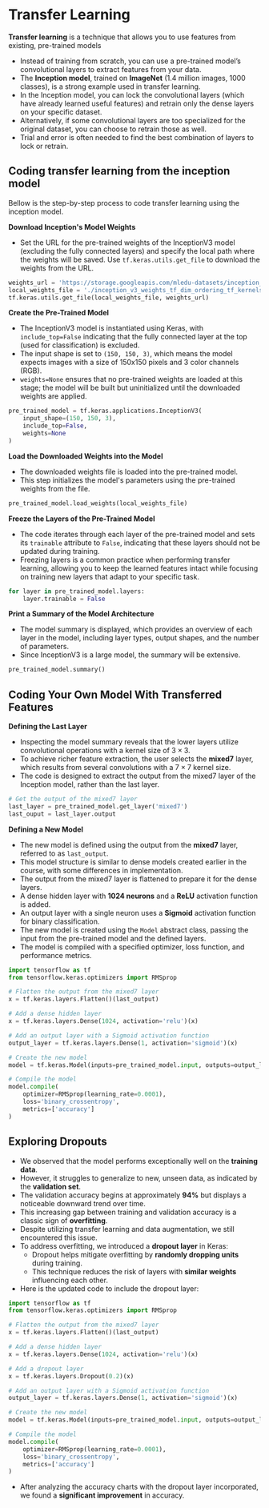 # Transfer Learning

**Transfer learning** is a technique that allows you to use features from existing, pre-trained models
- Instead of training from scratch, you can use a pre-trained model’s convolutional layers to extract features from your data.
- The **Inception model**, trained on **ImageNet** (1.4 million images, 1000 classes), is a strong example used in transfer learning.
- In the Inception model, you can lock the convolutional layers (which have already learned useful features) and retrain only the dense layers on your specific dataset.
- Alternatively, if some convolutional layers are too specialized for the original dataset, you can choose to retrain those as well.
- Trial and error is often needed to find the best combination of layers to lock or retrain.

## Coding transfer learning from the inception model

Bellow is the step-by-step process to code transfer learning using the inception model.

**Download Inception's Model Weights**

- Set the URL for the pre-trained weights of the InceptionV3 model (excluding the fully connected layers) and specify the local path where the weights will be saved. Use `tf.keras.utils.get_file` to download the weights from the URL.

```python
weights_url = 'https://storage.googleapis.com/mledu-datasets/inception_v3_weights_tf_dim_ordering_tf_kernels_notop.h5'
local_weights_file = './inception_v3_weights_tf_dim_ordering_tf_kernels_notop.h5'
tf.keras.utils.get_file(local_weights_file, weights_url)
```

**Create the Pre-Trained Model**

- The InceptionV3 model is instantiated using Keras, with `include_top=False` indicating that the fully connected layer at the top (used for classification) is excluded.
- The input shape is set to `(150, 150, 3)`, which means the model expects images with a size of 150x150 pixels and 3 color channels (RGB).
- `weights=None` ensures that no pre-trained weights are loaded at this stage; the model will be built but uninitialized until the downloaded weights are applied.

```python
pre_trained_model = tf.keras.applications.InceptionV3(
    input_shape=(150, 150, 3),
    include_top=False,
    weights=None
)
```

**Load the Downloaded Weights into the Model**

- The downloaded weights file is loaded into the pre-trained model.
- This step initializes the model's parameters using the pre-trained weights from the file.

```python
pre_trained_model.load_weights(local_weights_file)
```

**Freeze the Layers of the Pre-Trained Model**

- The code iterates through each layer of the pre-trained model and sets its `trainable` attribute to `False`, indicating that these layers should not be updated during training.
- Freezing layers is a common practice when performing transfer learning, allowing you to keep the learned features intact while focusing on training new layers that adapt to your specific task.

```python
for layer in pre_trained_model.layers:
    layer.trainable = False
```

**Print a Summary of the Model Architecture**

- The model summary is displayed, which provides an overview of each layer in the model, including layer types, output shapes, and the number of parameters.
- Since InceptionV3 is a large model, the summary will be extensive.

```python
pre_trained_model.summary()
```

## Coding Your Own Model With Transferred Features

**Defining the Last Layer**

- Inspecting the model summary reveals that the lower layers utilize convolutional operations with a kernel size of $3 \times 3$.
- To achieve richer feature extraction, the user selects the **mixed7** layer, which results from several convolutions with a $7 \times 7$ kernel size.
- The code is designed to extract the output from the mixed7 layer of the Inception model, rather than the last layer.

```python
# Get the output of the mixed7 layer
last_layer = pre_trained_model.get_layer('mixed7')
last_ouput = last_layer.output
```

**Defining a New Model**

- The new model is defined using the output from the **mixed7** layer, referred to as `last_output`.
- This model structure is similar to dense models created earlier in the course, with some differences in implementation.
- The output from the mixed7 layer is flattened to prepare it for the dense layers.
- A dense hidden layer with **1024 neurons** and a **ReLU** activation function is added.
- An output layer with a single neuron uses a **Sigmoid** activation function for binary classification.
- The new model is created using the `Model` abstract class, passing the input from the pre-trained model and the defined layers.
- The model is compiled with a specified optimizer, loss function, and performance metrics.

```python
import tensorflow as tf
from tensorflow.keras.optimizers import RMSprop

# Flatten the output from the mixed7 layer
x = tf.keras.layers.Flatten()(last_output)

# Add a dense hidden layer
x = tf.keras.layers.Dense(1024, activation='relu')(x)

# Add an output layer with a Sigmoid activation function
output_layer = tf.keras.layers.Dense(1, activation='sigmoid')(x)

# Create the new model
model = tf.keras.Model(inputs=pre_trained_model.input, outputs=output_layer)

# Compile the model
model.compile(
    optimizer=RMSprop(learning_rate=0.0001), 
    loss='binary_crossentropy', 
    metrics=['accuracy']
)
```

## Exploring Dropouts

- We observed that the model performs exceptionally well on the **training data**.
- However, it struggles to generalize to new, unseen data, as indicated by the **validation set**.
- The validation accuracy begins at approximately **94%** but displays a noticeable downward trend over time.
- This increasing gap between training and validation accuracy is a classic sign of **overfitting**.
- Despite utilizing transfer learning and data augmentation, we still encountered this issue.
- To address overfitting, we introduced a **dropout layer** in Keras:
  - Dropout helps mitigate overfitting by **randomly dropping units** during training.
  - This technique reduces the risk of layers with **similar weights** influencing each other.
- Here is the updated code to include the dropout layer:

```python
import tensorflow as tf
from tensorflow.keras.optimizers import RMSprop

# Flatten the output from the mixed7 layer
x = tf.keras.layers.Flatten()(last_output)

# Add a dense hidden layer
x = tf.keras.layers.Dense(1024, activation='relu')(x)

# Add a dropout layer
x = tf.keras.layers.Dropout(0.2)(x)

# Add an output layer with a Sigmoid activation function
output_layer = tf.keras.layers.Dense(1, activation='sigmoid')(x)

# Create the new model
model = tf.keras.Model(inputs=pre_trained_model.input, outputs=output_layer)

# Compile the model
model.compile(
    optimizer=RMSprop(learning_rate=0.0001), 
    loss='binary_crossentropy', 
    metrics=['accuracy']
)
```

- After analyzing the accuracy charts with the dropout layer incorporated, we found a **significant improvement** in accuracy.